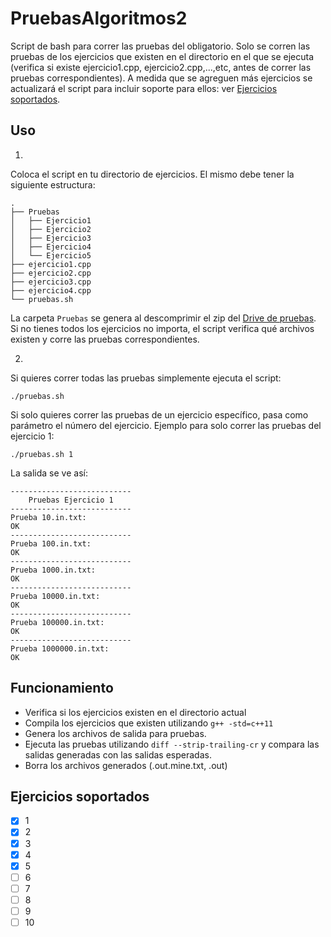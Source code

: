 # PruebasAlgoritmos2  
Script de bash para correr las pruebas del obligatorio. 
Solo se corren las pruebas de los ejercicios que existen en el directorio en el que se ejecuta (verifica si existe ejercicio1.cpp, ejercicio2.cpp,...,etc, antes de correr las pruebas correspondientes).
A medida que se agreguen más ejercicios se actualizará el script para incluir soporte para ellos: ver [Ejercicios soportados](#ejercicios-soportados).

## Uso

1.

Coloca el script en tu directorio de ejercicios. El mismo debe tener la siguiente estructura:
```
.
├── Pruebas
│   ├── Ejercicio1
│   ├── Ejercicio2
│   ├── Ejercicio3
│   ├── Ejercicio4
│   └── Ejercicio5
├── ejercicio1.cpp
├── ejercicio2.cpp
├── ejercicio3.cpp
├── ejercicio4.cpp
└── pruebas.sh
```
La carpeta `Pruebas` se genera al descomprimir el zip del [Drive de pruebas](https://drive.google.com/drive/folders/1_Lx4PVyFqzYHEYeCPD8w8RH0fdTyX92N).
Si no tienes todos los ejercicios no importa, el script verifica qué archivos existen y corre las pruebas correspondientes.

2. 

Si quieres correr todas las pruebas simplemente ejecuta el script:
```
./pruebas.sh
```
Si solo quieres correr las pruebas de un ejercicio específico, pasa como parámetro el número del ejercicio. Ejemplo para solo correr las pruebas del ejercicio 1:
```
./pruebas.sh 1
```
La salida se ve así:
```
---------------------------
    Pruebas Ejercicio 1
---------------------------
Prueba 10.in.txt:
OK
---------------------------
Prueba 100.in.txt:
OK
---------------------------
Prueba 1000.in.txt:
OK
---------------------------
Prueba 10000.in.txt:
OK
---------------------------
Prueba 100000.in.txt:
OK
---------------------------
Prueba 1000000.in.txt:
OK
```

## Funcionamiento

- Verifica si los ejercicios existen en el directorio actual
- Compila los ejercicios que existen utilizando `g++ -std=c++11`
- Genera los archivos de salida para pruebas.
- Ejecuta las pruebas utilizando `diff --strip-trailing-cr` y compara las salidas generadas con las salidas esperadas.
- Borra los archivos generados (.out.mine.txt, .out)

## Ejercicios soportados
- [x] 1
- [x] 2
- [x] 3
- [x] 4
- [x] 5
- [ ] 6
- [ ] 7
- [ ] 8
- [ ] 9
- [ ] 10
